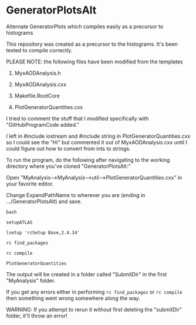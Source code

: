 # GeneratorPlotsAlt
Alternate GeneratorPlots which compiles easily as a precursor to histograms

This repository was created as a precursor to the histograms.  It's been tested to compile correctly.

PLEASE NOTE: the following files have been modified from the templates

1) MyxAODAnalysis.h

2) MyxAODAnalysis.cxx

3) Makefile.RootCore

4) PlotGeneratorQuantities.cxx

I tried to comment the stuff that I modified specifically with "GitHubProgramCode added."

I left in #include iostream and #include string in PlotGeneratorQuantities.cxx so I could see the "Hi" but commented it out of MyxAODAnalysis.cxx until I could figure out how to convert from ints to strings.

To run the program, do the following after navigating to the working directory where you've cloned "GeneratorPlotsAlt:"

Open "MyAnalysis-->MyAnalysis-->util-->PlotGeneratorQuantities.cxx" in your favorite editor.

Change ExpandPathName to wherever you are (ending in .../GeneratorPlotsAlt) and save.

`bash`

`setupATLAS`

`lsetup 'rcSetup Base,2.4.14'`

`rc find_packages`

`rc compile`

`PlotGeneratorQuantities`

The output will be created in a folder called "SubmitDir" in the first "MyAnalysis" folder.

If you get any errors either in performing `rc find_packages` or `rc compile` then something went wrong somewhere along the way.

WARNING: If you attempt to rerun it without first deleting the "submitDir" folder, it'll throw an error!
